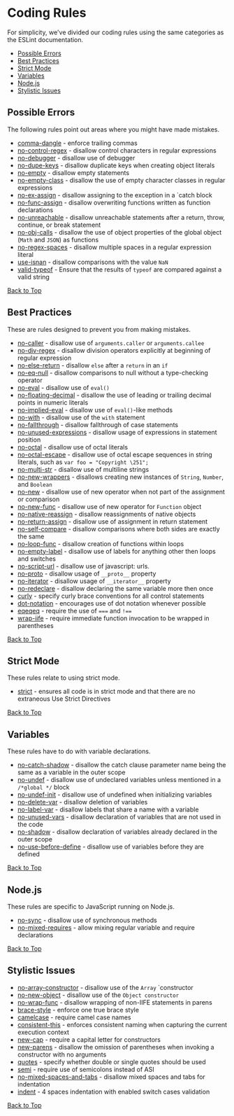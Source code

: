 # <a name="top"></a> Coding Rules

For simplicity, we've divided our coding rules using the same categories as the ESLint documentation.

- [Possible Errors](#errors)
- [Best Practices](#best)
- [Strict Mode](#strict)
- [Variables](#variables)
- [Node.js](#node)
- [Stylistic Issues](#style)

## <a name="errros"></a> Possible Errors

The following rules point out areas where you might have made mistakes.

- [comma-dangle] - enforce trailing commas
- [no-control-regex] - disallow control characters in regular expressions
- [no-debugger] - disallow use of debugger
- [no-dupe-keys] - disallow duplicate keys when creating object literals
- [no-empty] - disallow empty statements
- [no-empty-class] - disallow the use of empty character classes in regular expressions
- [no-ex-assign] - disallow assigning to the exception in a `catch block
- [no-func-assign] - disallow overwriting functions written as function declarations
- [no-unreachable] - disallow unreachable statements after a return, throw, continue, or break statement
- [no-obj-calls] - disallow the use of object properties of the global object (`Math` and `JSON`) as functions
- [no-regex-spaces] - disallow multiple spaces in a regular expression literal
- [use-isnan] - disallow comparisons with the value `NaN`
- [valid-typeof] - Ensure that the results of `typeof` are compared against a valid string

[Back to Top](#top)

## <a name="best"></a> Best Practices

These are rules designed to prevent you from making mistakes.

- [no-caller] - disallow use of `arguments.caller` or `arguments.callee`
- [no-div-regex] - disallow division operators explicitly at beginning of regular expression
- [no-else-return] - disallow `else` after a `return` in an `if`
- [no-eq-null] - disallow comparisons to null without a type-checking operator
- [no-eval] - disallow use of `eval()`
- [no-floating-decimal] - disallow the use of leading or trailing decimal points in numeric literals
- [no-implied-eval] - disallow use of `eval()`-like methods
- [no-with] - disallow use of the `with` statement
- [no-fallthrough] - disallow fallthrough of case statements
- [no-unused-expressions] - disallow usage of expressions in statement position
- [no-octal] - disallow use of octal literals
- [no-octal-escape] - disallow use of octal escape sequences in string literals, such as `var foo = "Copyright \251";`
- [no-multi-str] - disallow use of multiline strings
- [no-new-wrappers] - disallows creating new instances of `String`, `Number`, and `Boolean`
- [no-new] - disallow use of new operator when not part of the assignment or comparison
- [no-new-func] - disallow use of new operator for `Function` object
- [no-native-reassign] - disallow reassignments of native objects
- [no-return-assign] - disallow use of assignment in return statement
- [no-self-compare] - disallow comparisons where both sides are exactly the same
- [no-loop-func] - disallow creation of functions within loops
- [no-empty-label] - disallow use of labels for anything other then loops and switches
- [no-script-url] - disallow use of javascript: urls.
- [no-proto] - disallow usage of `__proto__` property
- [no-iterator] - disallow usage of `__iterator__` property
- [no-redeclare] - disallow declaring the same variable more then once
- [curly] - specify curly brace conventions for all control statements
- [dot-notation] - encourages use of dot notation whenever possible
- [eqeqeq] - require the use of `===` and `!==`
- [wrap-iife] - require immediate function invocation to be wrapped in parentheses

[Back to Top](#top)

## <a name="strict"></a> Strict Mode

These rules relate to using strict mode.

- [strict] - ensures all code is in strict mode and that there are no extraneous Use Strict Directives

[Back to Top](#top)

## <a name="variables"></a> Variables

These rules have to do with variable declarations.

- [no-catch-shadow] - disallow the catch clause parameter name being the same as a variable in the outer scope
- [no-undef] - disallow use of undeclared variables unless mentioned in a `/*global */` block
- [no-undef-init] - disallow use of undefined when initializing variables
- [no-delete-var] - disallow deletion of variables
- [no-label-var] - disallow labels that share a name with a variable
- [no-unused-vars] - disallow declaration of variables that are not used in the code
- [no-shadow] - disallow declaration of variables already declared in the outer scope
- [no-use-before-define] - disallow use of variables before they are defined

[Back to Top](#top)

## <a name="node"></a> Node.js

These rules are specific to JavaScript running on Node.js.

- [no-sync] - disallow use of synchronous methods
- [no-mixed-requires] - allow mixing regular variable and require declarations

[Back to Top](#top)

## <a name="style"></a> Stylistic Issues

- [no-array-constructor] - disallow use of the `Array` `constructor
- [no-new-object] - disallow use of the `Object constructor`
- [no-wrap-func] - disallow wrapping of non-IIFE statements in parens
- [brace-style] - enforce one true brace style
- [camelcase] - require camel case names
- [consistent-this] - enforces consistent naming when capturing the current execution context
- [new-cap] - require a capital letter for constructors
- [new-parens] - disallow the omission of parentheses when invoking a constructor with no arguments
- [quotes] - specify whether double or single quotes should be used
- [semi] - require use of semicolons instead of ASI
- [no-mixed-spaces-and-tabs] - disallow mixed spaces and tabs for indentation
- [indent] - 4 spaces indentation with enabled switch cases validation

[Back to Top](#top)

[comma-dangle]: http://eslint.org/docs/rules/comma-dangle.html
[no-control-regex]: http://eslint.org/docs/rules/no-control-regex.html
[no-debugger]: http://eslint.org/docs/rules/no-debugger.html
[no-dupe-keys]: http://eslint.org/docs/rules/no-dupe-keys.html
[no-empty]: http://eslint.org/docs/rules/no-empty.html
[no-empty-class]: http://eslint.org/docs/rules/no-empty-class.html
[no-ex-assign]: http://eslint.org/docs/rules/no-ex-assign.html
[no-func-assign]: http://eslint.org/docs/rules/no-func-assign.html
[no-unreachable]: http://eslint.org/docs/rules/no-unreachable.html
[no-obj-calls]: http://eslint.org/docs/rules/no-obj-calls.html
[no-regex-spaces]: http://eslint.org/docs/rules/no-regex-spaces.html
[use-isnan]: http://eslint.org/docs/rules/use-isnan.html
[valid-typeof]: http://eslint.org/docs/rules/valid-typeof.html
[no-caller]: http://eslint.org/docs/rules/no-caller.html
[no-div-regex]: http://eslint.org/docs/rules/no-div-regex.html
[no-else-return]: http://eslint.org/docs/rules/no-else-return.html
[no-eq-null]: http://eslint.org/docs/rules/no-eq-null.html
[no-eval]: http://eslint.org/docs/rules/no-eval.html
[no-floating-decimal]: http://eslint.org/docs/rules/no-floating-decimal.html
[no-implied-eval]: http://eslint.org/docs/rules/no-implied-eval.html
[no-with]: http://eslint.org/docs/rules/no-with.html
[no-fallthrough]: http://eslint.org/docs/rules/no-fallthrough.html
[no-unused-expressions]: http://eslint.org/docs/rules/no-unused-expressions.html
[no-octal]: http://eslint.org/docs/rules/no-octal.html
[no-octal-escape]: http://eslint.org/docs/rules/no-octal-escape.html
[no-multi-str]: http://eslint.org/docs/rules/no-multi-str.html
[no-new-wrappers]: http://eslint.org/docs/rules/no-new-wrappers.html
[no-new]: http://eslint.org/docs/rules/no-new.html
[no-new-func]: http://eslint.org/docs/rules/no-new-func.html
[no-native-reassign]: http://eslint.org/docs/rules/no-native-reassign.html
[no-return-assign]: http://eslint.org/docs/rules/no-return-assign.html
[no-self-compare]: http://eslint.org/docs/rules/no-self-compare.html
[no-loop-func]: http://eslint.org/docs/rules/no-loop-func.html
[no-empty-label]: http://eslint.org/docs/rules/no-empty-label.html
[no-script-url]: http://eslint.org/docs/rules/no-script-url.html
[no-proto]: http://eslint.org/docs/rules/no-proto.html
[no-iterator]: http://eslint.org/docs/rules/no-iterator.html
[no-redeclare]: http://eslint.org/docs/rules/no-redeclare.html
[curly]: http://eslint.org/docs/rules/curly.html
[dot-notation]: http://eslint.org/docs/rules/dot-notation.html
[eqeqeq]: http://eslint.org/docs/rules/eqeqeq.html
[wrap-iife]: http://eslint.org/docs/rules/wrap-iife.html
[strict]: http://eslint.org/docs/rules/strict.html
[no-catch-shadow]: http://eslint.org/docs/rules/no-catch-shadow.html
[no-undef]: http://eslint.org/docs/rules/no-undef.html
[no-undef-init]: http://eslint.org/docs/rules/no-undef-init.html
[no-delete-var]: http://eslint.org/docs/rules/no-delete-var.html
[no-label-var]: http://eslint.org/docs/rules/no-label-var.html
[no-unused-vars]: http://eslint.org/docs/rules/no-unused-vars.html
[no-shadow]: http://eslint.org/docs/rules/no-shadow.html
[no-use-before-define]: http://eslint.org/docs/rules/no-use-before-define.html
[no-sync]: http://eslint.org/docs/rules/no-sync.html
[no-mixed-requires]: http://eslint.org/docs/rules/no-mixed-requires.html
[no-array-constructor]: http://eslint.org/docs/rules/no-array-constructor.html
[no-new-object]: http://eslint.org/docs/rules/no-new-object.html
[no-wrap-func]: http://eslint.org/docs/rules/no-wrap-func.html
[brace-style]: http://eslint.org/docs/rules/brace-style.html
[camelcase]: http://eslint.org/docs/rules/camelcase.html
[consistent-this]: http://eslint.org/docs/rules/consistent-this.html
[new-cap]: http://eslint.org/docs/rules/new-cap.html
[new-parens]: http://eslint.org/docs/rules/new-parens.html
[quotes]: http://eslint.org/docs/rules/quotes.html
[semi]: http://eslint.org/docs/rules/semi.html
[no-mixed-spaces-and-tabs]: http://eslint.org/docs/rules/no-mixed-spaces-and-tabs.html
[indent]: http://eslint.org/docs/rules/indent.html
[no-underscore-dangle]: http://eslint.org/docs/rules/no-underscore-dangle.html
